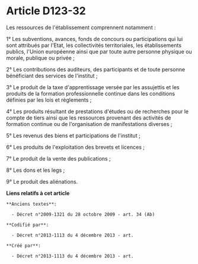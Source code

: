 # Article D123-32

Les ressources de l'établissement comprennent notamment :

1° Les subventions, avances, fonds de concours ou participations qui lui sont attribués par l'Etat, les collectivités
territoriales, les établissements publics, l'Union européenne ainsi que par toute autre personne physique ou morale, publique
ou privée ;

2° Les contributions des auditeurs, des participants et de toute personne bénéficiant des services de l'institut ;

3° Le produit de la taxe d'apprentissage versée par les assujettis et les produits de la formation professionnelle continue
dans les conditions définies par les lois et règlements ;

4° Les produits résultant de prestations d'études ou de recherches pour le compte de tiers ainsi que les ressources provenant
des activités de formation continue ou de l'organisation de manifestations diverses ;

5° Les revenus des biens et participations de l'institut ;

6° Les produits de l'exploitation des brevets et licences ;

7° Le produit de la vente des publications ;

8° Les dons et les legs ;

9° Le produit des aliénations.

**Liens relatifs à cet article**

	**Anciens textes**:

	  - Décret n°2009-1321 du 28 octobre 2009 - art. 34 (Ab)

	**Codifié par**:

	  - Décret n°2013-1113 du 4 décembre 2013 - art.

	**Créé par**:

	  - Décret n°2013-1113 du 4 décembre 2013 - art.
